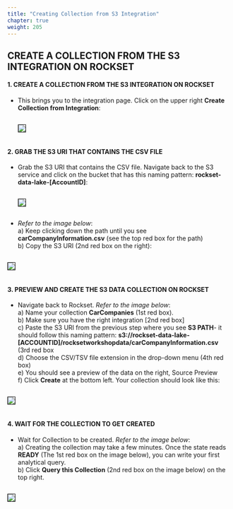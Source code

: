 ```yaml
---
title: "Creating Collection from S3 Integration"
chapter: true
weight: 205
---
```


##    CREATE A COLLECTION FROM THE S3 INTEGRATION ON ROCKSET

<h4> 1. CREATE A COLLECTION FROM THE S3 INTEGRATION ON ROCKSET</h4>

- This brings you to the integration page. Click on the upper right **Create Collection from Integration**:

  <img src="../../images/Picture40.png" style="margin:15px 0px; border:1px solid black"/>
 
 <h4> 2. GRAB THE S3 URI THAT CONTAINS THE CSV FILE </h4>

- Grab the S3 URI that contains the CSV file. Navigate back to the S3 service and click on the bucket that has this naming pattern: **rockset-data-lake-[AccountID]**:

  <img src="../../images/s3-bucket-name.png" style="margin:15px 0px; border:1px solid black"/>

 
- _Refer to the image below_: 
<br> a) Keep clicking down the path until you see **carCompanyInformation.csv** (see the top red box for the path)
<br> b) Copy the S3 URI (2nd red box on the right):

<img src="../../images/Picture41.png" style="margin:15px 0px; border:1px solid black"/>
     
 <h4> 3. PREVIEW AND CREATE THE S3 DATA COLLECTION ON ROCKSET</h4>

- Navigate back to Rockset. _Refer to the image below_: 
    <br> a) Name your collection **CarCompanies** (1st red box). 
    <br> b) Make sure you have the right integration [2nd red box]
    <br> c) Paste the S3 URI  from the previous step where you see **S3 PATH**- it should follow this naming pattern:  **s3://rockset-data-lake-[ACCOUNTID]/rocksetworkshopdata/carCompanyInformation.csv** (3rd red box
    <br> d) Choose the CSV/TSV file extension in the drop-down menu (4th red box)
    <br> e) You should see a preview of the data on the right, Source Preview
    <br> f) Click **Create** at the bottom left. Your collection should look like this:

<img src="../../images/Picture42.png" style="margin:15px 0px; border:1px solid black"/>

 <h4> 4. WAIT FOR THE COLLECTION TO GET CREATED</h4>

- Wait for Collection to be created.
 _Refer to the image below_:
    <br> a) Creating the collection may take a few minutes. Once the state reads **READY** (The 1st red box on the image below), you can write your first analytical query. 
   <br> b) Click **Query this Collection** (2nd red box on the image below) on the top right.
    
<img src="../../images/Picture43.png" style="margin:15px 0px; border:1px solid black"/>




  
